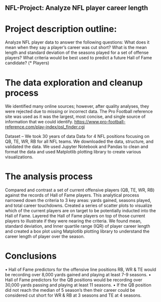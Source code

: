 ## NFL-Project: Analyze NFL player career length
# Project description outline:
Analyze NFL player data to answer the following questions:
What does it mean when they say a player’s career was cut short? 
What is the mean length and standard deviation of the seasons played for a set of offense players? 
What criteria would be best used to predict a future Hall of Fame candidate? (* Players)

# The data exploration and cleanup process
We identified many online sources; however, after quality analyses, they were rejected due to missing or incorrect data. The Pro Football reference site was used as it was the largest, most concise, and single source of information that we could identify.
https://www.pro-football-reference.com/play-index/psl_finder.cgi

Dataset – We took 30 years of data 
Data for 4 NFL positions focusing on QB, TE, WR, RB for all NFL teams. 
We downloaded the data, structure, and validated the data.
We used Jupyter Notebook and Pandas to clean and format the data and used Matplotlib plotting library to create various visualizations. 

# The analysis process
Compared and contrast a set of current offensive players (QB, TE, WR, RB) against the records of Hall of Fame players. This analytical process narrowed down the criteria to 3 key areas: yards gained, seasons played, and total career touchdowns. 
Created a series of scatter plots to visualize which of the current players are on target to be potentially inducted into the Hall of Fame. Layered the Hall of Fame players on top of those current players to illustrate if they were nearing the criteria. 
We found mean, standard deviation, and Inner quartile range (IQR) of player career length and created a box plot using Matplotlib plotting library to understand the career length of player over the season.

# Conclusions
• Hall of Fame predictors for the offensive line positions RB, WR & TE would be recording over 8,000 yards gained and playing at least 7-9 seasons.
• Hall of Fame predictors for the QB positions would be recording over 30,000 yards passing and playing at least 11 seasons.
• If the QB position did not reach the median of 5 season’s then their career could be considered cut short for WR & RB at 3 seasons and TE at 4 seasons.
